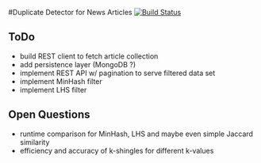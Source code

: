 #Duplicate Detector for News Articles 
[![Build Status](https://travis-ci.org/roechi/ISys_duplicate_filter.svg?branch=master)](https://travis-ci.org/roechi/ISys_duplicate_filter)

## ToDo
- build REST client to fetch article collection
- add persistence layer (MongoDB ?)
- implement REST API w/ pagination to serve filtered data set
- implement MinHash filter
- implement LHS filter

## Open Questions
- runtime comparison for MinHash, LHS and maybe even simple Jaccard similarity
- efficiency and accuracy of k-shingles for different k-values

